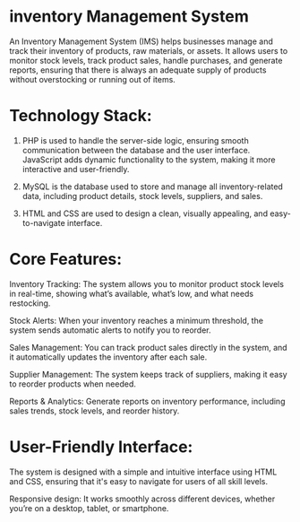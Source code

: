 
# inventory Management System

An Inventory Management System (IMS) helps businesses manage and track their inventory of products, raw materials, or assets. It allows users to monitor stock levels, track product sales, handle purchases, and generate reports, ensuring that there is always an adequate supply of products without overstocking or running out of items.


    

# Technology Stack:

1. PHP is used to handle the server-side logic, ensuring smooth communication between the database and the user interface.
JavaScript adds dynamic functionality to the system, making it more interactive and user-friendly.

2. MySQL is the database used to store and manage all inventory-related data, including product details, stock levels, suppliers, and sales.

3. HTML and CSS are used to design a clean, visually appealing, and easy-to-navigate interface.


# Core Features:

Inventory Tracking: The system allows you to monitor product stock levels in real-time, showing what’s available, what’s low, and what needs restocking.

Stock Alerts: When your inventory reaches a minimum threshold, the system sends automatic alerts to notify you to reorder.

Sales Management: You can track product sales directly in the system, and it automatically updates the inventory after each sale.

Supplier Management: The system keeps track of suppliers, making it easy to reorder products when needed.

Reports & Analytics: Generate reports on inventory performance, including sales trends, stock levels, and reorder history.

# User-Friendly Interface:

The system is designed with a simple and intuitive interface using HTML and CSS, ensuring that it's easy to navigate for users of all skill levels.

Responsive design: It works smoothly across different devices, whether you’re on a desktop, tablet, or smartphone.

